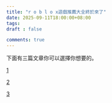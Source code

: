 ```yaml
---
title: "r o b l o x遊戲推薦大全終於來了"
date: 2025-09-11T18:00:00+08:00
tags: 
draft : false

comments: true
---
```


下面有三篇文章你可以選擇你想要的。

[1](/content/postd/robloxgames.md)

[2](/content/postd/robloxcoolgames.md)

[3](/content/postd/roblox.md)